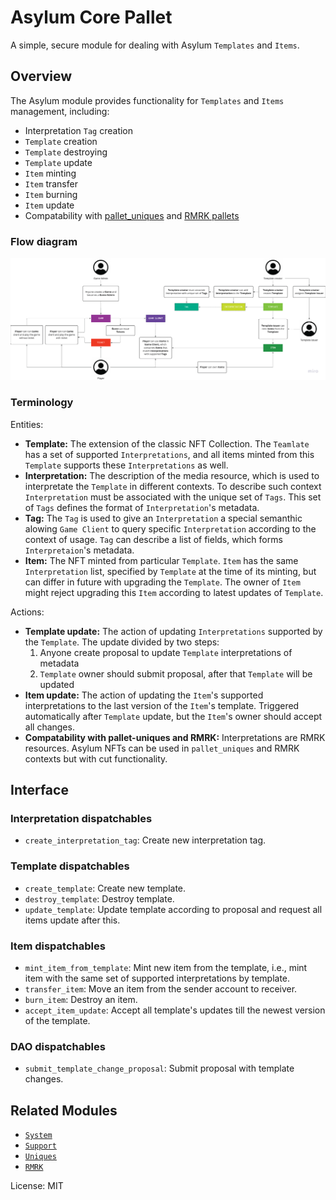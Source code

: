 # Asylum Core Pallet

A simple, secure module for dealing with Asylum `Templates` and `Items`.

## Overview

The Asylum module provides functionality for `Templates` and `Items` management, including:

* Interpretation `Tag` creation
* `Template` creation
* `Template` destroying
* `Template` update
* `Item` minting
* `Item` transfer
* `Item` burning
* `Item` update
* Compatability with [pallet_uniques](https://paritytech.github.io/substrate/master/pallet_uniques/index.html) and [RMRK pallets](https://rmrk-team.github.io/rmrk-substrate/#/pallets/rmrk-core)

### Flow diagram

![](/docs/img/asylum-flow-diagram.png)

### Terminology

Entities:
* **Template:** The extension of the classic NFT Collection. The `Teamlate` has a set of supported `Interpretations`, and all items minted from this `Template` supports these `Interpretations` as well.
* **Interpretation:** The description of the media resource, which is used to interpretate the `Template` in different contexts. To describe such context `Interpretation` must be associated with the unique set of `Tags`. This set of `Tags` defines the format of `Interpretation`'s metadata.
* **Tag:** The `Tag` is used to give an `Interpretation` a special semanthic alowing `Game Client` to query specific `Interpretation` according to the context of usage. `Tag` can describe a list of fields, which forms `Interpretaion`'s metadata.
* **Item:** The NFT minted from particular `Template`. `Item` has the same `Interpretation` list, specified by `Template` at the time of its minting, but can differ in future with upgrading the `Template`. The owner of `Item` might reject upgrading this `Item` according to latest updates of `Template`.

Actions:
* **Template update:** The action of updating `Interpretations` supported by the `Template`. The update divided by two steps: 
    1. Anyone create proposal to update `Template` interpretations of metadata 
    2. `Template` owner should submit proposal, after that `Template` will be updated
* **Item update:** The action of updating the `Item`'s supported interpretations to the last version of the `Item`'s template. Triggered automatically after `Template` update, but the `Item`'s owner should accept all changes.
* **Compatability with pallet-uniques and RMRK:** Interpretations are RMRK resources. Asylum NFTs can be used in `pallet_uniques` and RMRK contexts but with cut functionality.

## Interface

### Interpretation dispatchables
* `create_interpretation_tag`: Create new interpretation tag.

### Template dispatchables
* `create_template`: Create new template.
* `destroy_template`: Destroy template.
* `update_template`: Update template according to proposal and request all items update after this.

### Item dispatchables
* `mint_item_from_template`: Mint new item from the template, i.e., mint item with the same set of supported interpretations by template.
* `transfer_item`: Move an item from the sender account to receiver.
* `burn_item`: Destroy an item.
* `accept_item_update`: Accept all template's updates till the newest version of the template.

### DAO dispatchables
* `submit_template_change_proposal`: Submit proposal with template changes.

## Related Modules

* [`System`](https://docs.rs/frame-system/latest/frame_system/)
* [`Support`](https://docs.rs/frame-support/latest/frame_support/)
* [`Uniques`](https://paritytech.github.io/substrate/master/pallet_uniques/index.html)
* [`RMRK`](https://rmrk-team.github.io/rmrk-substrate/#/pallets/rmrk-core)

License: MIT
